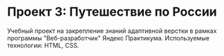 # Проект 3: Путешествие по России

Учебный проект на закрепление знаний адаптивной верстки в рамках программы "Веб-разработчик" Яндекс Практикума.
Используемые технологии: HTML, CSS.
